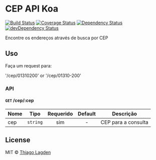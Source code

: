 # CEP API Koa

[![Build Status][ci-img]][ci]
[![Coverage Status][coveralls-img]][coveralls]
[![Dependency Status][dep-img]][dep]
[![devDependency Status][devDep-img]][devDep]

[ci-img]:        https://travis-ci.org/lagden/cep-koa-api.svg
[ci]:            https://travis-ci.org/lagden/cep-koa-api
[coveralls-img]: https://coveralls.io/repos/github/lagden/cep-koa-api/badge.svg?branch=master
[coveralls]:     https://coveralls.io/github/lagden/cep-koa-api?branch=master
[dep-img]:       https://david-dm.org/lagden/cep-koa-api.svg
[dep]:           https://david-dm.org/lagden/cep-koa-api
[devDep-img]:    https://david-dm.org/lagden/cep-koa-api/dev-status.svg
[devDep]:        https://david-dm.org/lagden/cep-koa-api#info=devDependencies

Encontre os endereços através de busca por CEP


## Uso

Faça um request para:

'/cep/01310200' or '/cep/01310-200'


### API

#### `GET` /cep/:cep

Nome        | Tipo                 | Requerido | Default           | Descrição
----------- | -------------------- |:---------:|:-----------------:| ------------
cep         | `string`             | sim       | -                 | CEP para a consulta


## License

MIT © [Thiago Lagden](http://lagden.in)
